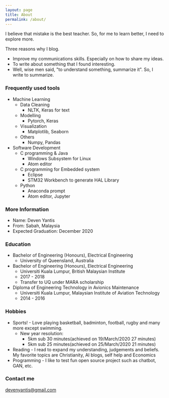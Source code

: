 ```yaml
---
layout: page
title: About
permalink: /about/
---
```


I believe that mistake is the best teacher. So, for me to learn better, I need to explore more.

Three reasons why I blog.
- Improve my communications skills. Especially on how to share my ideas.
- To write about something that I found interesting.
- Well, wise men said, "to understand something, summarize it". So, I write to summarize.

### Frequently used tools
- Machine Learning
  - Data Cleaning
    - NLTK, Keras for text
  - Modelling
    - Pytorch, Keras
  - Visualization
    - Matplotlib, Seaborn
  - Others
    - Numpy, Pandas
- Software Development
  - C programming & Java
    - Windows Subsystem for Linux
    - Atom editor
  - C programming for Embedded system
    - Eclipse
    - STM32 Workbench to generate HAL Library
  - Python
    - Anaconda prompt
    - Atom editor, Jupyter

### More Information

- Name: Deven Yantis
- From: Sabah, Malaysia
- Expected Graduation: December 2020

### Education
- Bachelor of Engineering (Honours), Electrical Engineering
  - University of Queensland, Australia
- Bachelor of Engineering (Honours), Electrical Engineering
  - Universiti Kuala Lumpur, British Malaysian Institute
  - 2017 - 2018
  - Transfer to UQ under MARA scholarship
- Diploma of Engineering Technology in Avionics Maintenance
  - Universiti Kuala Lumpur, Malaysian Institute of Aviation Technology
  - 2014 - 2016

### Hobbies
- Sports! -  Love playing basketball, badminton, football, rugby and many more except swimming.
  - New year resolution:
    - 5km sub 30 minutes(achieved on 19/March/2020 27 minutes)
    - 5km sub 25 minutes(achieved on 25/March/2020 21 minutes)
- Reading - I read to expand my understanding, judgements and beliefs. My favorite topics are Christianity, AI blogs, self help and Economics
- Programming - I like to test fun open source project such as chatbot, GAN, etc.

### Contact me

[devenyantis@gmail.com](mailto:devenyantis@gmail.com)

